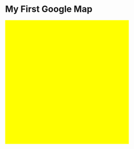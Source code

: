 <!DOCTYPE html>
<html>
<body>

<h1>My First Google Map</h1>

<div id="map" style="width:400px;height:400px;background:yellow"></div>

<script>
function myMap() {
    var mapOptions = {
        center: new google.maps.LatLng(51.5, -0.12),
        zoom: 10,
        mapTypeId: google.maps.MapTypeId.HYBRID
    }
var map = new google.maps.Map(document.getElementById("map"), mapOptions);
}
</script>

<script src="https://www.google.com/maps/@10.987431,106.6575998,162675m/data=!3m1!1e3"></script>

</body>
</html>

